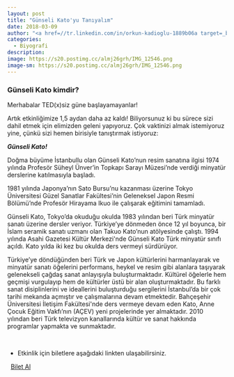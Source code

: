 ```yaml
---
layout: post
title: "Günseli Kato'yu Tanıyalım"
date: 2018-03-09
author: "<a href=//tr.linkedin.com/in/orkun-kadioglu-1889b06a target=_blank>Orkun Kadıoğlu</a>"
categories:
  - Biyografi
description:
image: https://s20.postimg.cc/almj26grh/IMG_12546.png
image-sm: https://s20.postimg.cc/almj26grh/IMG_12546.png
---
```

### Günseli Kato kimdir?

Merhabalar TED(x)siz güne başlayamayanlar!

Artık etkinliğimize 1,5 aydan daha az kaldı! Biliyorsunuz ki bu sürece sizi dahil etmek için elimizden geleni yapıyoruz. Çok vaktinizi almak istemiyoruz yine, çünkü sizi hemen birisiyle tanıştırmak istiyoruz:

***Günseli Kato!***


Doğma büyüme İstanbullu olan Günseli Kato’nun resim sanatına ilgisi 1974 yılında Profesör Süheyl Ünver’in Topkapı Sarayı Müzesi’nde verdiği minyatür derslerine katılmasıyla başladı.

1981 yılında Japonya’nın Sato Bursu’nu kazanması üzerine Tokyo Üniversitesi Güzel Sanatlar Fakültesi’nin Geleneksel Japon Resmi Bölümü’nde Profesör Hirayama Ikuo ile çalışarak eğitimini tamamladı.

Günseli Kato, Tokyo’da okuduğu okulda 1983 yılından beri Türk minyatür sanatı üzerine dersler veriyor. Türkiye’ye dönmeden önce 12 yıl boyunca, bir İslam seramik sanatı uzmanı olan Takuo Kato’nun atölyesinde çalıştı. 1994 yılında Asahi Gazetesi Kültür Merkezi'nde Günseli Kato Türk minyatür sınıfı açıldı. Kato yılda iki kez bu okulda ders vermeyi sürdürüyor.

Türkiye’ye döndüğünden beri Türk ve Japon kültürlerini harmanlayarak ve minyatür sanatı öğelerini performans, heykel ve resim gibi alanlara taşıyarak gelenekseli çağdaş sanat anlayışıyla buluşturmaktadır. Kültürel öğelerle hem geçmişi vurgulayıp hem de kültürler üstü bir alan oluşturmaktadır. Bu farklı sanat disiplinlerini ve ideallerini buluşturduğu sergilerini İstanbul’da bir çok tarihi mekanda açmıştır ve çalışmalarına devam etmektedir. Bahçeşehir Üniversitesi İletişim Fakültesi'nde ders vermeye devam eden Kato, Anne Çocuk Eğitim Vakfı’nın (AÇEV) yeni projelerinde yer almaktadır. 2010 yılından beri Türk televizyon kanallarında kültür ve sanat hakkında  programlar yapmakta ve sunmaktadır.

&nbsp;

- Etkinlik için biletlere aşağıdaki linkten ulaşabilirsiniz.

<i class="fa fa-lg fa-ticket" aria-hidden="true"></i>&nbsp; <a href="https://www.biletino.com/event/eventdetail/4477" target="_blank"> Bilet Al</a>
